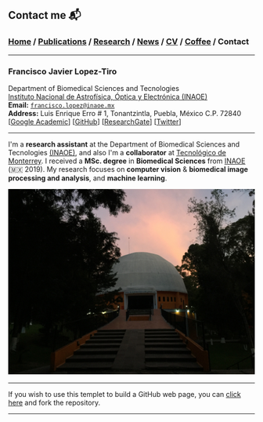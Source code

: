 
## Contact me 📬
###  [Home](/index) / [Publications](/publications) / [Research](/research) / [News](/news) / [CV](/brief_cv) / [Coffee](/coffee) / Contact

---

### Francisco Javier Lopez-Tiro 

Department of Biomedical Sciences and Tecnologies                                                
[Instituto Nacional de Astrofísica, Óptica y Electrónica (INAOE)](https://www.inaoep.mx)                                                 
**Email:** [`francisco.lopez@inaoe.mx`](mailto:francisco.lopez@inaoe.mx?subject=%20Hello,%20Francisco)                                      
**Address:** Luis Enrique Erro # 1, Tonantzintla, Puebla, México C.P. 72840                                  
[[Google Academic](https://scholar.google.es/citations?user=IlG06bYAAAAJ&hl=es)]
[[GitHub](https://github.com/friscolt)]
[[ResearchGate](https://www.researchgate.net/profile/Francisco-Lopez-Tiro)]
[[Twitter](https://twitter.com/Friscolt)]

---

I'm a **research assistant** at the Department of Biomedical Sciences and Tecnologies [(INAOE)](https://www.inaoep.mx), and also I'm a **collaborator** at [Tecnológico de Monterrey](https://tec.mx/es). I received a **MSc. degree** in **Biomedical Sciences** from [INAOE](https://www.inaoep.mx) (🇲🇽 2019). My research focuses on **computer vision** & **biomedical image processing and analysis**, and **machine learning**.

![ ](/images/inaoe.jpg)

---

If you wish to use this templet to build a GitHub web page, you can [click here](https://github.com/friscolt/friscolt.github.io) and fork the repository. 

---
